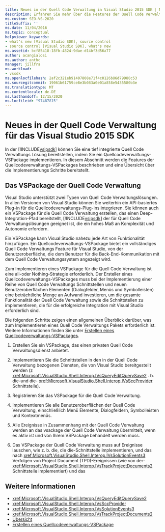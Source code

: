 ```yaml
---
title: Neues in der Quell Code Verwaltung in Visual Studio 2015 SDK | Microsoft-Dokumentation
description: Erfahren Sie mehr über die Features der Quell Code Verwaltung VSPackages, und lesen Sie eine Übersicht über die Implementierungs Schritte.
ms.custom: SEO-VS-2020
titleSuffix: ''
ms.date: 11/04/2016
ms.topic: conceptual
helpviewer_keywords:
- what's new [Visual Studio SDK], source control
- source control [Visual Studio SDK], what's new
ms.assetid: bcf85418-18fb-4824-9dae-d14bf3d56a77
author: acangialosi
ms.author: anthc
manager: jillfra
ms.workload:
- vssdk
ms.openlocfilehash: 2af2c321eb91407808e71f4c0126b86d79980c53
ms.sourcegitcommit: 19061b61759ce8e3b083a0e01a858e5435580b3e
ms.translationtype: MT
ms.contentlocale: de-DE
ms.lasthandoff: 12/15/2020
ms.locfileid: "97487815"
---
```

# <a name="whats-new-in-source-control-for-the-visual-studio-2015-sdk"></a>Neues in der Quell Code Verwaltung für das Visual Studio 2015 SDK

In der [!INCLUDE[vsipsdk](../../extensibility/includes/vsipsdk_md.md)] können Sie eine tief integrierte Quell Code Verwaltungs Lösung bereitstellen, indem Sie ein Quellcodeverwaltungs-VSPackage implementieren. In diesem Abschnitt werden die Features der Quellcodeverwaltungs-VSPackages beschrieben und eine Übersicht über die Implementierungs Schritte bereitstellt.

## <a name="the-source-control-vspackage"></a>Das VSPackage der Quell Code Verwaltung

Visual Studio unterstützt zwei Typen von Quell Code Verwaltungslösungen. In allen Versionen von Visual Studio können Sie weiterhin ein API-basiertes Plug-in für die Quellcodeverwaltungs-Plug-ins integrieren. Sie können auch ein VSPackage für die Quell Code Verwaltung erstellen, das einen Deep-Integration-Pfad bereitstellt, [!INCLUDE[vsipsdk](../../extensibility/includes/vsipsdk_md.md)] der für Quell Code Verwaltungslösungen geeignet ist, die ein hohes Maß an Komplexität und Autonomie erfordern.

Ein VSPackage kann Visual Studio nahezu jede Art von Funktionalität hinzufügen. Ein Quellcodeverwaltungs-VSPackage bietet ein vollständiges Quell Code Verwaltungs Feature für Visual Studio, von der Benutzeroberfläche, die dem Benutzer für die Back-End-Kommunikation mit dem Quell Code Verwaltungssystem angezeigt wird.

Zum Implementieren eines VSPackage für die Quell Code Verwaltung ist eine all-oder Nothing-Strategie erforderlich. Der Ersteller eines Quellcodeverwaltungs-VSPackages muss bei der Implementierung einer Reihe von Quell Code Verwaltungs Schnittstellen und neuen Benutzeroberflächen Elementen (Dialogfelder, Menüs und Symbolleisten) eine beträchtliche Menge an Aufwand investieren, um die gesamte Funktionalität der Quell Code Verwaltung sowie die Schnittstellen zu implementieren, die für die erfolgreiche Integration mit Visual Studio erforderlich sind.

Die folgenden Schritte zeigen einen allgemeinen Überblick darüber, was zum Implementieren eines Quell Code Verwaltungs Pakets erforderlich ist. Weitere Informationen finden Sie unter [Erstellen eines Quellcodeverwaltungs-VSPackages](../../extensibility/internals/creating-a-source-control-vspackage.md).

1. Erstellen Sie ein VSPackage, das einen privaten Quell Code Verwaltungsdienst anbietet.

2. Implementieren Sie die Schnittstellen in den in der Quell Code Verwaltung bezogenen Diensten, die von Visual Studio bereitgestellt werden (z <xref:Microsoft.VisualStudio.Shell.Interop.IVsQueryEditQuerySave2> . b. die-und die- <xref:Microsoft.VisualStudio.Shell.Interop.IVsSccProvider> Schnittstelle).

3. Registrieren Sie das VSPackage für die Quell Code Verwaltung.

4. Implementieren Sie alle Benutzeroberflächen der Quell Code Verwaltung, einschließlich Menü Elemente, Dialogfeldern, Symbolleisten und Kontextmenüs.

5. Alle Ereignisse in Zusammenhang mit der Quell Code Verwaltung werden an das vsackage der Quell Code Verwaltung übermittelt, wenn es aktiv ist und von Ihrem VSPackage behandelt werden muss.

6. Das VSPackage der Quell Code Verwaltung muss auf Ereignisse lauschen, wie z. b. die, die die-Schnittstelle implementieren, und das nach <xref:Microsoft.VisualStudio.Shell.Interop.IVsSolutionEvents3> Verfolgen von Project Document (TPD)-Ereignissen (wie von der- <xref:Microsoft.VisualStudio.Shell.Interop.IVsTrackProjectDocuments2> Schnittstelle implementiert) und das

## <a name="see-also"></a>Weitere Informationen

- <xref:Microsoft.VisualStudio.Shell.Interop.IVsQueryEditQuerySave2>
- <xref:Microsoft.VisualStudio.Shell.Interop.IVsSccProvider>
- <xref:Microsoft.VisualStudio.Shell.Interop.IVsSolutionEvents3>
- <xref:Microsoft.VisualStudio.Shell.Interop.IVsTrackProjectDocuments2>
- [Übersicht](../../extensibility/internals/source-control-integration-overview.md)
- [Erstellen eines Quellcodeverwaltungs-VSPackage](../../extensibility/internals/creating-a-source-control-vspackage.md)
